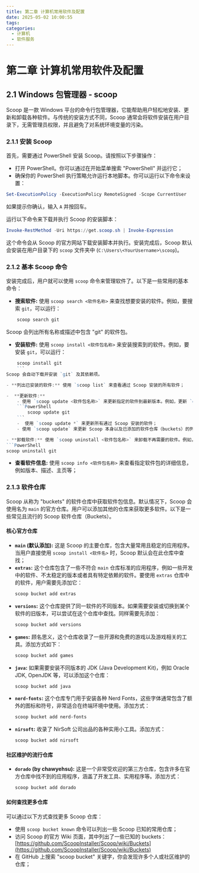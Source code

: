 ```yaml
---
title: 第二章 计算机常用软件及配置
date: 2025-05-02 10:00:55
tags: 
categories:
  - 计算机
  - 软件服务
---
```

# 第二章 计算机常用软件及配置

## 2.1 Windows 包管理器 - scoop

Scoop 是一款 Windows 平台的命令行包管理器，它能帮助用户轻松地安装、更新和卸载各种软件。与传统的安装方式不同，Scoop 通常会将软件安装在用户目录下，无需管理员权限，并且避免了对系统环境变量的污染。

### 2.1.1 安装 Scoop

首先，需要通过 PowerShell 安装 Scoop。请按照以下步骤操作：

- 打开 PowerShell。你可以通过在开始菜单搜索 "PowerShell" 并运行它；
- 确保你的 PowerShell 执行策略允许运行本地脚本。你可以运行以下命令来设置：
``` PowerShell
Set-ExecutionPolicy -ExecutionPolicy RemoteSigned -Scope CurrentUser
```

如果提示你确认，输入 `A` 并按回车。

运行以下命令来下载并执行 Scoop 的安装脚本：
```PowerShell
Invoke-RestMethod -Uri https://get.scoop.sh | Invoke-Expression
```

这个命令会从 Scoop 的官方网站下载安装脚本并执行。安装完成后，Scoop 默认会安装在用户目录下的 `scoop` 文件夹中 (`C:\Users\<YourUsername>\scoop`)。

### 2.1.2 基本 Scoop 命令

安装完成后，用户就可以使用 `scoop` 命令来管理软件了。以下是一些常用的基本命令：

- **搜索软件:** 使用 `scoop search <软件名称>` 来查找想要安装的软件。例如，要搜索 `git`，可以运行：
```PowerShell
	scoop search git
```
Scoop 会列出所有名称或描述中包含 "git" 的软件包。

- **安装软件:** 使用 `scoop install <软件包名称>` 来安装搜索到的软件。例如，要安装 `git`，可以运行：
```PowerShell
	scoop install git
	```
Scoop 会自动下载并安装 `git` 及其依赖项。

- **列出已安装的软件:** 使用 `scoop list` 来查看通过 Scoop 安装的所有软件；

-  **更新软件:**
	- 使用 `scoop update <软件包名称>` 来更新指定的软件到最新版本。例如，更新 `git`：
	```PowerShell
		scoop update git
	```
	-  使用 `scoop update *` 来更新所有通过 Scoop 安装的软件；
	- 使用 `scoop update` 来更新 Scoop 本身以及已添加的软件仓库（buckets）的列表。比如：这些仓库中软件包的定义（也就是那些描述软件如何安装、更新、卸载的 `.json` 文件）是否发生了变化。**`scoop update`命令本身并不会自动更新你已经安装的软件包。** 它只是更新了 Scoop 所维护的软件仓库的元数据；

- **卸载软件:** 使用 `scoop uninstall <软件包名称>` 来卸载不再需要的软件。例如，卸载 `git`：
```PowerShell
scoop uninstall git
```

- **查看软件信息:** 使用 `scoop info <软件包名称>` 来查看指定软件包的详细信息，例如版本、描述、主页等；

### 2.1.3 软件仓库

Scoop 从称为 "buckets" 的软件仓库中获取软件包信息。默认情况下，Scoop 会使用名为 `main` 的官方仓库。用户可以添加其他的仓库来获取更多软件。以下是一些常见且流行的 Scoop 软件仓库（Buckets）。

#### 核心官方仓库

- **`main` (默认添加):** 这是 Scoop 的主要仓库，包含大量常用且稳定的应用程序。当用户直接使用 `scoop install <软件名>` 时，Scoop 默认会在此仓库中查找；
- **`extras`:** 这个仓库包含了一些不符合 `main` 仓库标准的应用程序，例如一些开发中的软件、不太稳定的版本或者具有特定依赖的软件。要使用 `extras` 仓库中的软件，用户需要先添加它：
	```PowerShell
	scoop bucket add extras
	```
- **`versions`:** 这个仓库提供了同一软件的不同版本。如果需要安装或切换到某个软件的旧版本，可以尝试在这个仓库中查找。同样需要先添加：
	```PowerShell
	scoop bucket add versions
	```
- **`games`:** 顾名思义，这个仓库收录了一些开源和免费的游戏以及游戏相关的工具。添加方式如下：
	```PowerShell
	scoop bucket add games
	```
- **`java`:** 如果需要安装不同版本的 JDK (Java Development Kit)，例如 Oracle JDK, OpenJDK 等，可以添加这个仓库：
	```PowerShell
	scoop bucket add java
	```
- **`nerd-fonts`:** 这个仓库专门用于安装各种 Nerd Fonts，这些字体通常包含了额外的图标和符号，非常适合在终端环境中使用。添加方式：
	```PowerShell
	scoop bucket add nerd-fonts
	```
- **`nirsoft`:** 收录了 NirSoft 公司出品的各种实用小工具。添加方式：
	```PowerShell
	scoop bucket add nirsoft
	```

#### 社区维护的流行仓库

- **`dorado` (by chawyehsu):** 这是一个非常受欢迎的第三方仓库，包含许多在官方仓库中找不到的应用程序，涵盖了开发工具、实用程序等。添加方式：
	```PowerShell
	scoop bucket add dorado
	```

#### 如何查找更多仓库

可以通过以下方式查找更多 Scoop 仓库：

- 使用 `scoop bucket known` 命令可以列出一些 Scoop 已知的常用仓库；
- 访问 Scoop 的官方 Wiki 页面，其中列出了一些已知的 buckets：[https://github.com/ScoopInstaller/Scoop/wiki/Buckets](https://github.com/ScoopInstaller/Scoop/wiki/Buckets)
- 在 GitHub 上搜索 "scoop bucket" 关键字，你会发现许多个人或社区维护的仓库；